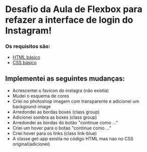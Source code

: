 # Desafio da Aula de Flexbox para refazer a interface de login do Instagram! 

### Os requisitos são:
* [HTML básico](https://www.w3schools.com/html/)
* [CSS básico](https://developer.mozilla.org/pt-BR/docs/Web/CSS)

## Implementei as seguintes mudanças:

- Acrescentei o favicon do instagra (não existia)
- Mudei o esquema de cores
- Criei no photoshop imagem com transparente e adicionei um backgound-image
- Arredondei as bordas boxes (class group)
- Adicionei sombra as boxes (class group)
- Arredondei as bordas do botão "continue como ..."
- Criei um hover para o botao "continue como ..."
- Criei hover para os links (class link-blue)
- A classe get-app existia no código HTML mas nao no CSS original(adicionei)

